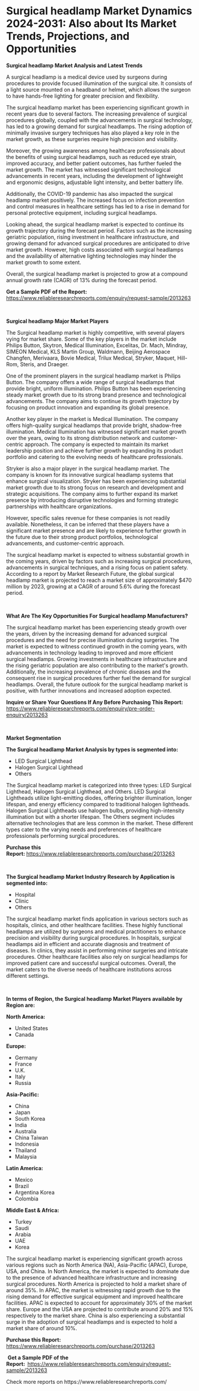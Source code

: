 <p><h1>Surgical headlamp Market Dynamics 2024-2031: Also about Its Market Trends, Projections, and Opportunities</h1></p><p><strong>Surgical headlamp Market Analysis and Latest Trends</strong></p>
<p><p>A surgical headlamp is a medical device used by surgeons during procedures to provide focused illumination of the surgical site. It consists of a light source mounted on a headband or helmet, which allows the surgeon to have hands-free lighting for greater precision and flexibility.</p><p>The surgical headlamp market has been experiencing significant growth in recent years due to several factors. The increasing prevalence of surgical procedures globally, coupled with the advancements in surgical technology, has led to a growing demand for surgical headlamps. The rising adoption of minimally invasive surgery techniques has also played a key role in the market growth, as these surgeries require high precision and visibility.</p><p>Moreover, the growing awareness among healthcare professionals about the benefits of using surgical headlamps, such as reduced eye strain, improved accuracy, and better patient outcomes, has further fueled the market growth. The market has witnessed significant technological advancements in recent years, including the development of lightweight and ergonomic designs, adjustable light intensity, and better battery life.</p><p>Additionally, the COVID-19 pandemic has also impacted the surgical headlamp market positively. The increased focus on infection prevention and control measures in healthcare settings has led to a rise in demand for personal protective equipment, including surgical headlamps.</p><p>Looking ahead, the surgical headlamp market is expected to continue its growth trajectory during the forecast period. Factors such as the increasing geriatric population, rising investment in healthcare infrastructure, and growing demand for advanced surgical procedures are anticipated to drive market growth. However, high costs associated with surgical headlamps and the availability of alternative lighting technologies may hinder the market growth to some extent.</p><p>Overall, the surgical headlamp market is projected to grow at a compound annual growth rate (CAGR) of 13% during the forecast period.</p></p>
<p><strong>Get a Sample PDF of the Report:&nbsp;</strong> <a href="https://www.reliableresearchreports.com/enquiry/request-sample/2013263">https://www.reliableresearchreports.com/enquiry/request-sample/2013263</a></p>
<p>&nbsp;</p>
<p><strong>Surgical headlamp Major Market Players</strong></p>
<p><p>The Surgical headlamp market is highly competitive, with several players vying for market share. Some of the key players in the market include Philips Button, Skytron, Medical Illumination, Excelitas, Dr. Mach, Mindray, SIMEON Medical, KLS Martin Group, Waldmann, Beijing Aerospace Changfen, Merivaara, Bovie Medical, Trilux Medical, Stryker, Maquet, Hill-Rom, Steris, and Draeger.</p><p>One of the prominent players in the surgical headlamp market is Philips Button. The company offers a wide range of surgical headlamps that provide bright, uniform illumination. Philips Button has been experiencing steady market growth due to its strong brand presence and technological advancements. The company aims to continue its growth trajectory by focusing on product innovation and expanding its global presence.</p><p>Another key player in the market is Medical Illumination. The company offers high-quality surgical headlamps that provide bright, shadow-free illumination. Medical Illumination has witnessed significant market growth over the years, owing to its strong distribution network and customer-centric approach. The company is expected to maintain its market leadership position and achieve further growth by expanding its product portfolio and catering to the evolving needs of healthcare professionals.</p><p>Stryker is also a major player in the surgical headlamp market. The company is known for its innovative surgical headlamp systems that enhance surgical visualization. Stryker has been experiencing substantial market growth due to its strong focus on research and development and strategic acquisitions. The company aims to further expand its market presence by introducing disruptive technologies and forming strategic partnerships with healthcare organizations.</p><p>However, specific sales revenue for these companies is not readily available. Nonetheless, it can be inferred that these players have a significant market presence and are likely to experience further growth in the future due to their strong product portfolios, technological advancements, and customer-centric approach.</p><p>The surgical headlamp market is expected to witness substantial growth in the coming years, driven by factors such as increasing surgical procedures, advancements in surgical techniques, and a rising focus on patient safety. According to a report by Market Research Future, the global surgical headlamp market is projected to reach a market size of approximately $470 million by 2023, growing at a CAGR of around 5.6% during the forecast period.</p></p>
<p>&nbsp;</p>
<p><strong>What Are The Key Opportunities For Surgical headlamp Manufacturers?</strong></p>
<p><p>The surgical headlamp market has been experiencing steady growth over the years, driven by the increasing demand for advanced surgical procedures and the need for precise illumination during surgeries. The market is expected to witness continued growth in the coming years, with advancements in technology leading to improved and more efficient surgical headlamps. Growing investments in healthcare infrastructure and the rising geriatric population are also contributing to the market's growth. Additionally, the increasing prevalence of chronic diseases and the consequent rise in surgical procedures further fuel the demand for surgical headlamps. Overall, the future outlook for the surgical headlamp market is positive, with further innovations and increased adoption expected.</p></p>
<p><strong>Inquire or Share Your Questions If Any Before Purchasing This Report:</strong> <a href="https://www.reliableresearchreports.com/enquiry/pre-order-enquiry/2013263">https://www.reliableresearchreports.com/enquiry/pre-order-enquiry/2013263</a></p>
<p>&nbsp;</p>
<p><strong>Market Segmentation</strong></p>
<p><strong>The Surgical headlamp Market Analysis by types is segmented into:</strong></p>
<p><ul><li>LED Surgical Lighthead</li><li>Halogen Surgical Lighthead</li><li>Others</li></ul></p>
<p><p>The Surgical headlamp market is categorized into three types: LED Surgical Lighthead, Halogen Surgical Lighthead, and Others. LED Surgical Lightheads utilize light-emitting diodes, offering brighter illumination, longer lifespan, and energy efficiency compared to traditional halogen lightheads. Halogen Surgical Lightheads use halogen bulbs, providing high-intensity illumination but with a shorter lifespan. The Others segment includes alternative technologies that are less common in the market. These different types cater to the varying needs and preferences of healthcare professionals performing surgical procedures.</p></p>
<p><strong>Purchase this Report:&nbsp;</strong><a href="https://www.reliableresearchreports.com/purchase/2013263">https://www.reliableresearchreports.com/purchase/2013263</a></p>
<p>&nbsp;</p>
<p><strong>The Surgical headlamp Market Industry Research by Application is segmented into:</strong></p>
<p><ul><li>Hospital</li><li>Clinic</li><li>Others</li></ul></p>
<p><p>The surgical headlamp market finds application in various sectors such as hospitals, clinics, and other healthcare facilities. These highly functional headlamps are utilized by surgeons and medical practitioners to enhance precision and visibility during surgical procedures. In hospitals, surgical headlamps aid in efficient and accurate diagnosis and treatment of diseases. In clinics, they assist in performing minor surgeries and intricate procedures. Other healthcare facilities also rely on surgical headlamps for improved patient care and successful surgical outcomes. Overall, the market caters to the diverse needs of healthcare institutions across different settings.</p></p>
<p>&nbsp;</p>
<p><strong>In terms of Region, the Surgical headlamp Market Players available by Region are:</strong></p>
<p>
    <p> <strong> North America: </strong>
        <ul>
            <li>United States</li>
            <li>Canada</li>
        </ul>
        </p> 
    <p> <strong> Europe: </strong>
        <ul>
            <li>Germany</li>
            <li>France</li>
            <li>U.K.</li>
            <li>Italy</li>
            <li>Russia</li>
        </ul>
        </p> 
    <p> <strong> Asia-Pacific: </strong>
        <ul>
            <li>China</li>
            <li>Japan</li>
            <li>South Korea</li>
            <li>India</li>
            <li>Australia</li>
            <li>China Taiwan</li>
            <li>Indonesia</li>
            <li>Thailand</li>
            <li>Malaysia</li>
        </ul>
        </p> 
    <p> <strong> Latin America: </strong>
        <ul>
            <li>Mexico</li>
            <li>Brazil</li>
            <li>Argentina Korea</li>
            <li>Colombia</li>
        </ul>
        </p> 
    <p> <strong> Middle East & Africa: </strong>
        <ul>
            <li>Turkey</li>
            <li>Saudi</li>
            <li>Arabia</li>
            <li>UAE</li>
            <li>Korea</li>
        </ul>
    </p>
    </p>
<p><p>The surgical headlamp market is experiencing significant growth across various regions such as North America (NA), Asia-Pacific (APAC), Europe, USA, and China. In North America, the market is expected to dominate due to the presence of advanced healthcare infrastructure and increasing surgical procedures. North America is projected to hold a market share of around 35%. In APAC, the market is witnessing rapid growth due to the rising demand for effective surgical equipment and improved healthcare facilities. APAC is expected to account for approximately 30% of the market share. Europe and the USA are projected to contribute around 20% and 15% respectively to the market share. China is also experiencing a substantial surge in the adoption of surgical headlamps and is expected to hold a market share of around 10%.</p></p>
<p><strong>Purchase this Report: </strong><a href="https://www.reliableresearchreports.com/purchase/2013263">https://www.reliableresearchreports.com/purchase/2013263</a></p>
<p>&nbsp;<strong>Get a Sample PDF of the Report:&nbsp;&nbsp;</strong><a href="https://www.reliableresearchreports.com/enquiry/request-sample/2013263">https://www.reliableresearchreports.com/enquiry/request-sample/2013263</a></p>
<p><strong></strong></p>
<p>Check more reports on https://www.reliableresearchreports.com/</p>
